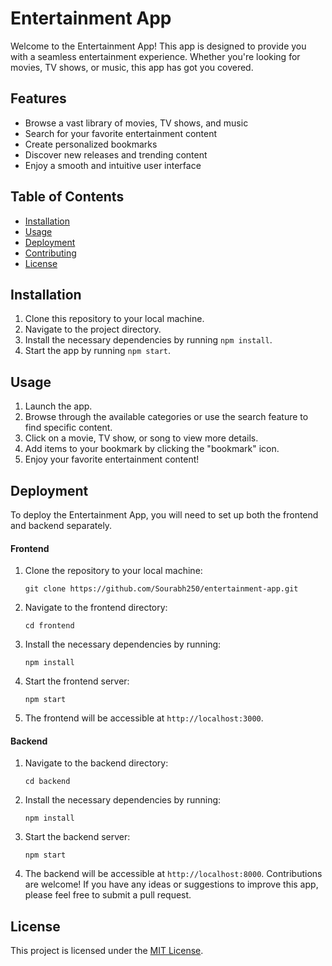 # Entertainment App

Welcome to the Entertainment App! This app is designed to provide you with a seamless entertainment experience. Whether you're looking for movies, TV shows, or music, this app has got you covered.

## Features

- Browse a vast library of movies, TV shows, and music
- Search for your favorite entertainment content
- Create personalized bookmarks
- Discover new releases and trending content
- Enjoy a smooth and intuitive user interface

## Table of Contents

- [Installation](#installation)
- [Usage](#usage)
- [Deployment](#deployment)
- [Contributing](#contributing)
- [License](#license)
## Installation

1. Clone this repository to your local machine.
2. Navigate to the project directory.
3. Install the necessary dependencies by running `npm install`.
4. Start the app by running `npm start`.

## Usage

1. Launch the app.
2. Browse through the available categories or use the search feature to find specific content.
3. Click on a movie, TV show, or song to view more details.
4. Add items to your bookmark by clicking the "bookmark" icon.
5. Enjoy your favorite entertainment content!

## Deployment

To deploy the Entertainment App, you will need to set up both the frontend and backend separately.

#### Frontend

1. Clone the repository to your local machine:
    ```
    git clone https://github.com/Sourabh250/entertainment-app.git
    ```

2. Navigate to the frontend directory:
    ```
    cd frontend
    ```

3. Install the necessary dependencies by running:
    ```
    npm install
    ```

4. Start the frontend server:
    ```
    npm start
    ```

5. The frontend will be accessible at `http://localhost:3000`.

#### Backend

1. Navigate to the backend directory:
    ```
    cd backend
    ```

2. Install the necessary dependencies by running:
    ```
    npm install
    ```

3. Start the backend server:
    ```
    npm start
    ```

4. The backend will be accessible at `http://localhost:8000`.
Contributions are welcome! If you have any ideas or suggestions to improve this app, please feel free to submit a pull request.

## License

This project is licensed under the [MIT License](LICENSE).
